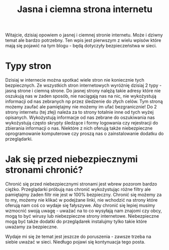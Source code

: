 ﻿---
layout: post
title: "Jasna i ciemna strona internetu"
category: internet
---
Witajcie, dzisiaj opowiem o jasnej i ciemnej stronie internetu. Może i dziwny temat ale bardzo potrzebny. Ten wpis jest pierwszym z wielu wpisów które mają się pojawić na tym blogu - będą dotyczyły bezpieczeństwa w sieci.

# Typy stron

Dzisiaj w internecie można spotkać wiele stron nie koniecznie tych bezpiecznych. Ze wszystkich stron internetowych
wyróżnię dzisiaj 2 typy - jasną strone i ciemną strone.
Do jasnej strony nalężą takie adresy które nie oszukują nas w żaden sposób, nie naciągają nas na nic, nie wykożystują informacji
od nas zebranych np przez śledzenie do złych celów. Tym stroną możemy
zaufać ale pamiętajmy nie możemy im ufać bezgranicznie!
Do 2 strony internetu (tej złej) należa za to strony totalnie inne od tych wyżej opisanych. Wykożystują informacje od nas zebrane do oszukiwania nas
wykożystują często skrypty śledzące i formy logowania czy rejestracji do zbierania informacji o nas. Niektóre z nich oferują także niebezpieczne oprogramowanie komputerowe czy proszą nas o zainstalowanie
dodatku do przeglądarki.

# Jak się przed niebezpiecznymi stronami chronić?

Chronić się przed niebezpiecznymi stronami jest wbrew pozorom bardzo ciężko. Przeglądarki próbują nas chronić wykożystując
różne filtry ale pamiętajmy żaden filtr nie jest w 100% bezpieczny. Chronić się możemy za to my, możemy nie klikać w podejżane linki,
nie wchodzić na strony które oferują nam coś co wydaje się fałyszywe. Aby chronić się lepiej musimy wzmocnić swoją uwagę - uważać 
na to co wysyłają nam znajomi czy obcy, mogą to być wirusy lub niebezpieczne strony internetowe. Niebezpieczne mogą być także dodatki do przeglądarek
instalujmy tylko takie które uważamy za bezpieczne.

Wydaje mi się że temat jest jeszcze do poruszenia - zawsze trzeba na siebie uważać w sieci. Niedługo pojawi się kontynuacja tego posta.